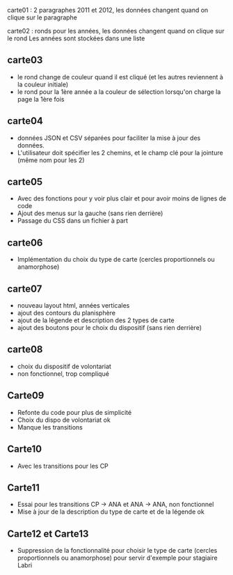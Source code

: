carte01 : 
2 paragraphes 2011 et 2012, les données changent quand on clique sur le paragraphe

carte02 :
ronds pour les années, les données changent quand on clique sur le rond
Les années sont stockées dans une liste

carte03
--
- le rond change de couleur quand il est cliqué (et les autres reviennent à la couleur initiale)
- le rond pour la 1ère année a la couleur de sélection lorsqu'on charge la page la 1ère fois

carte04
--
- données JSON et CSV séparées pour faciliter la mise à jour des données.
- L'utilisateur doit spécifier les 2 chemins, et le champ clé pour la jointure (même nom pour les 2)

carte05
--
- Avec des fonctions pour y voir plus clair et pour avoir moins de lignes de code
- Ajout des menus sur la gauche (sans rien derrière)
- Passage du CSS dans un fichier à part

carte06
--
- Implémentation du choix du type de carte (cercles proportionnels ou anamorphose)

carte07
--
- nouveau layout html, années verticales
- ajout des contours du planisphère
- ajout de la légende et description des 2 types de carte
- ajout des boutons pour le choix du dispositif (sans rien derrière)

carte08
--
- choix du dispositif de volontariat
- non fonctionnel, trop compliqué

Carte09
--
- Refonte du code pour plus de simplicité
- Choix du dispo de volontariat ok
- Manque les transitions

Carte10
--
- Avec les transitions pour les CP

Carte11
--
- Essai pour les transitions CP -> ANA et ANA -> ANA, non fonctionnel
- Mise à jour de la description du type de carte et de la légende ok

Carte12 et Carte13
--
- Suppression de la fonctionnalité pour choisir le type de carte (cercles proportionnels ou anamorphose) pour servir d'exemple pour stagiaire Labri
